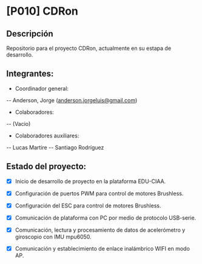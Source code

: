 # [P010] CDRon

## Descripción
Repositorio para el proyecto CDRon, actualmente en su estapa de desarrollo.

## Integrantes:
* Coordinador general:

-- Anderson, Jorge (anderson.jorgeluis@gmail.com)
* Colaboradores:

-- (Vacio)
* Colaboradores auxiliares:

-- Lucas Martire
-- Santiago Rodríguez

## Estado del proyecto:
- [X] Inicio de desarrollo de proyecto en la plataforma EDU-CIAA.
- [X] Configuración de puertos PWM para control de motores Brushless.
- [X] Configuración del ESC para control de motores Brushless. 
- [X] Comunicación de plataforma con PC por medio de protocolo USB-serie.
- [X] Comunicación, lectura y procesamiento de datos de acelerómetro y giroscopio con IMU mpu6050.
- [X] Comunicación y establecimiento de enlace inalámbrico WIFI en modo AP.

